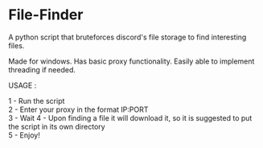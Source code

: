 # File-Finder
A python script that bruteforces discord's file storage to find interesting files.

Made for windows.
Has basic proxy functionality.
Easily able to implement threading if needed.

USAGE : 

1 - Run the script                                                                                                                                                            
2 - Enter your proxy in the format IP:PORT                                                                                                                             
3 - Wait
4 - Upon finding a file it will download it, so it is suggested to put the script in its own directory                                                                                                                                                                                                                                               
5 - Enjoy!                                                                                                                                                                                                                                              
